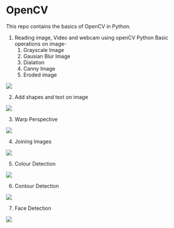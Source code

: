 # OpenCV
This repo contains the basics of OpenCV in Python.

1. Reading image, Video and webcam using openCV Python
   Basic operations on image-
      1. Grayscale Image
      2. Gausian Blur Image
      3. Dialation
      4. Canny Image
      5. Eroded image
    
<img src = "https://github.com/pratikshasancheti14/OpenCV/blob/main/Screenshots/BasicCV2.png">

2. Add shapes and text on image

<img src="https://github.com/pratikshasancheti14/OpenCV/blob/main/Screenshots/ShapesText.png">

3. Warp Perspective

<img src = "https://github.com/pratikshasancheti14/OpenCV/blob/main/Screenshots/WarpPerspective.png">

4. Joining Images

<img src = "https://github.com/pratikshasancheti14/OpenCV/blob/main/Screenshots/JoiningImages.png">

5. Colour Detection

<img src = "https://github.com/pratikshasancheti14/OpenCV/blob/main/Screenshots/ColourDetection.png">

6. Contour Detection

<img src = "https://github.com/pratikshasancheti14/OpenCV/blob/main/Screenshots/ContourDetection.png">

7. Face Detection

<img src = "https://github.com/pratikshasancheti14/OpenCV/blob/main/Screenshots/FaceDetection.png">
